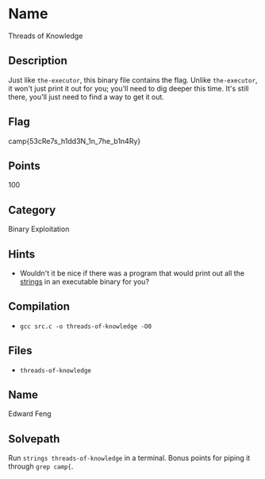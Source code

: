 # Name
Threads of Knowledge

## Description
Just like `the-executor`, this binary file contains the flag.
Unlike `the-executor`, it won't just print it out for you; you'll need to dig deeper this time.
It's still there, you'll just need to find a way to get it out.

## Flag
camp{53cRe7s_h1dd3N_1n_7he_b1n4Ry}

## Points
100

## Category
Binary Exploitation

## Hints
* Wouldn't it be nice if there was a program that would print out all the [strings](https://linux.die.net/man/1/strings) in an executable binary for you?

## Compilation
* `gcc src.c -o threads-of-knowledge -O0`

## Files
* `threads-of-knowledge`

## Name
Edward Feng

## Solvepath
Run `strings threads-of-knowledge` in a terminal.
Bonus points for piping it through `grep camp{`.
